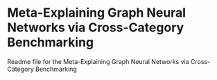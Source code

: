 # Meta-Explaining Graph Neural Networks via Cross-Category Benchmarking
Readme file for the Meta-Explaining Graph Neural Networks via Cross-Category Benchmarking